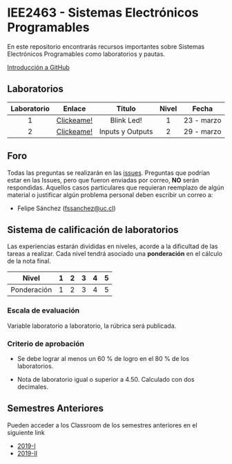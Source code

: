 # IEE2463 - Sistemas Electrónicos Programables

En este repositorio encontrarás recursos importantes sobre Sistemas Electrónicos Programables como laboratorios y pautas. 

[Introducción a GitHub](https://github.com/IEE2463/classroom/blob/master/Material%20de%20apoyo/GitHub/Introducción%20a%20GitHub.pdf) 

## Laboratorios
| Laboratorio |                         Enlace                        | Titulo 			| Nivel |   Fecha     |
|:-----------:|:-----------------------------------------------------:|:--------------:	| :---: |:-----------:|
|      1      | [Clickeame!](https://classroom.github.com/a/c-iGWA9O) | Blink Led!  	| 	1	| 23 - marzo  |
| 	   2 	  | [Clickeame!](https://classroom.github.com/a/xQTAm3Pu) | Inputs y Outputs|	2	| 29 - marzo  |


## Foro

Todas las preguntas se realizarán en las [issues](../../issues). Preguntas que podrían estar en las Issues, pero que fueron enviadas por correo, **NO** serán respondidas. Aquellos casos particulares que requieran reemplazo de algún material o justificar algún problema personal deben escribir un correo a:

- Felipe Sánchez (fssanchez@uc.cl)

## Sistema de calificación de laboratorios

Las experiencias estarán divididas en niveles, acorde a la dificultad de las tareas a realizar. Cada nivel tendrá asociado una **ponderación** en el cálculo de la nota final.


| Nivel			| 1  	|  2 	|  3 	|  4 	| 5  	|
|:-:			|:-:	|---	|---	|---	|---	|
| Ponderación 	| 1		| 2 	| 3		| 4		| 5  	|



### Escala de evaluación

Variable laboratorio a laboratorio, la rúbrica será publicada.

### Criterio de aprobación

- Se debe lograr al menos un 60 % de logro en el 80 % de los laboratorios. 

- Nota de laboratorio igual o superior a 4.50. Calculado con dos decimales.

## Semestres Anteriores

Pueden acceder a los Classroom de los semestres anteriores en el siguiente link

- [2019-I](https://github.com/IEE2463/classroom---2019-I)
- [2019-II](https://github.com/IEE2463/classroom---2019-II)
